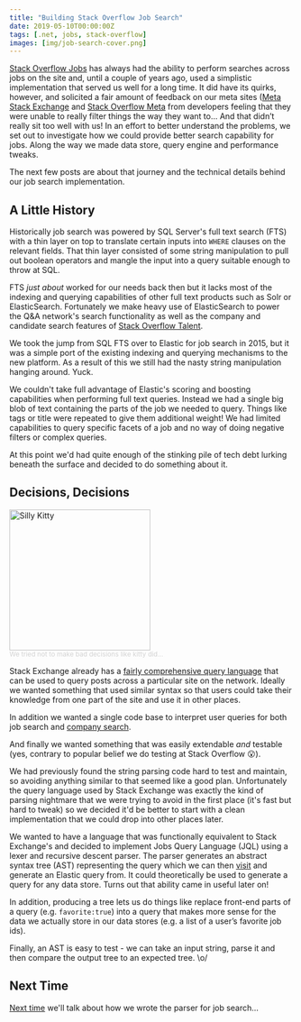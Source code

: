 ```yaml
---
title: "Building Stack Overflow Job Search"
date: 2019-05-10T00:00:00Z
tags: [.net, jobs, stack-overflow]
images: [img/job-search-cover.png]
---
```

[Stack Overflow Jobs](https://stackoverflow.com/jobs) has always had the ability to perform searches across jobs on the site and, until a couple of years ago, used a simplistic implementation that served us well for a long time. It did have its quirks, however, and solicited a fair amount of feedback on our meta sites ([Meta Stack Exchange](https://meta.stackexchange.com/search?q=%5Bcareers%5D+search) and [Stack Overflow Meta](https://meta.stackoverflow.com/search?q=%5Bjobs%5D+search+created%3A..2016-09)
from developers feeling that they were unable to really filter things the way they want to... And that didn’t really sit too well with us! In an effort to better understand the problems, we set out to investigate how we could provide better search capability for jobs. Along the way we made data store, query engine and performance tweaks.

The next few posts are about that journey and the technical details behind our job search implementation.

## A Little History

Historically job search was powered by SQL Server's full text search (FTS) with a thin layer on top to translate certain inputs into `WHERE` clauses on the relevant fields. That thin layer consisted of some string manipulation to pull out boolean operators and mangle the input into a query suitable enough to throw at SQL.

FTS *just about* worked for our needs back then but it lacks most of the indexing and querying capabilities of other full text products such as Solr or ElasticSearch. Fortunately we make heavy use of ElasticSearch to power the Q&A network's search functionality as well as the company and candidate search features of [Stack Overflow Talent](https://www.stackoverflowbusiness.com/talent).

We took the jump from SQL FTS over to Elastic for job search in 2015, but it was a simple port of the existing indexing and querying mechanisms to the new platform. As a result of this we still had the nasty string manipulation hanging around. Yuck.

We couldn't take full advantage of Elastic's scoring and boosting capabilities when performing full text queries. Instead we had a single big blob of text containing the parts of the job we needed to query. Things like tags or title were repeated to give them additional weight! We had limited capabilities to query specific facets of a job and no way of doing negative filters or complex queries.

At this point we'd had quite enough of the stinking pile of tech debt lurking beneath the surface and decided to do something about it.

## Decisions, Decisions

<img src="/img/job-search-1.jpg" width=250 alt="Silly Kitty"><br/>
<sub style="color:lightgray">We tried not to make bad decisions like kitty did...</sub>

Stack Exchange already has a [fairly comprehensive query language](https://stackoverflow.com/help/searching) that can be used to query posts across a particular site on the network. Ideally we wanted something that used similar syntax so that users could take their knowledge from one part of the site and use it in other places.

In addition we wanted a single code base to interpret user queries for both job search and [company search](https://stackoverflow.com/jobs/companies/).

And finally we wanted something that was easily extendable *and* testable (yes, contrary to popular belief we do testing at Stack Overflow 😮).

We had previously found the string parsing code hard to test and maintain, so avoiding anything similar to that seemed like a good plan. Unfortunately the query language used by Stack Exchange was exactly the kind of parsing nightmare that we were trying to avoid in the first place (it's fast but hard to tweak) so we decided it'd be better to start with a clean implementation that we could drop into other places later.

We wanted to have a language that was functionally equivalent to Stack Exchange's and decided to implement Jobs Query Language (JQL) using a lexer and recursive descent parser. The parser generates an abstract syntax tree (AST) representing the query which we can then [visit](https://www.dofactory.com/net/visitor-design-pattern) and generate an Elastic query from. It could theoretically be used to generate a query for any data store. Turns out that ability came in useful later on! 

In addition, producing a tree lets us do things like replace front-end parts of a query (e.g. `favorite:true`) into a query that makes more sense for the data we actually store in our data stores (e.g. a list of a user’s favorite job ids).

Finally, an AST is easy to test - we can take an input string, parse it and then compare the output tree to an expected tree. \o/

## Next Time

[Next time](/posts/2019-05-job-search-2-intro) we'll talk about how we wrote the parser for job search...